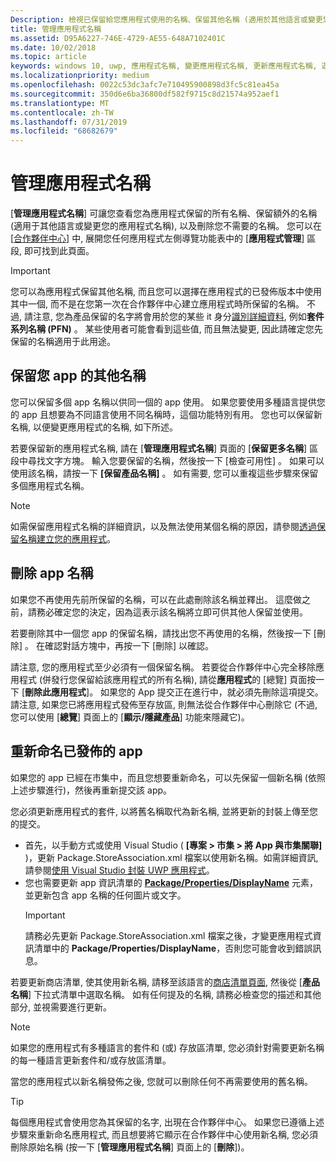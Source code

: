```yaml
---
Description: 檢視已保留給您應用程式使用的名稱、保留其他名稱 (適用於其他語言或變更您的應用程式名稱)，以及刪除您不再需要使用的保留名稱。
title: 管理應用程式名稱
ms.assetid: D95A6227-746E-4729-AE55-648A7102401C
ms.date: 10/02/2018
ms.topic: article
keywords: windows 10, uwp, 應用程式名稱, 變更應用程式名稱, 更新應用程式名稱, 遊戲名稱, 產品名稱
ms.localizationpriority: medium
ms.openlocfilehash: 0022c53dc3afc7e710495900898d3fc5c81ea45a
ms.sourcegitcommit: 350d6e6ba36800df582f9715c8d21574a952aef1
ms.translationtype: MT
ms.contentlocale: zh-TW
ms.lasthandoff: 07/31/2019
ms.locfileid: "68682679"
---
```

# <a name="manage-app-names"></a>管理應用程式名稱

[**管理應用程式名稱**] 可讓您查看您為應用程式保留的所有名稱、保留額外的名稱 (適用于其他語言或變更您的應用程式名稱), 以及刪除您不需要的名稱。 您可以在 [[合作夥伴中心](https://partner.microsoft.com/dashboard)] 中, 展開您任何應用程式左側導覽功能表中的 [**應用程式管理**] 區段, 即可找到此頁面。

> [!IMPORTANT]
> 您可以為應用程式保留其他名稱, 而且您可以選擇在應用程式的已發佈版本中使用其中一個, 而不是在您第一次在合作夥伴中心建立應用程式時所保留的名稱。 不過, 請注意, 您為產品保留的名字將會用於您的某些 it 身分[識別詳細資料](view-app-identity-details.md), 例如**套件系列名稱 (PFN)** 。 某些使用者可能會看到這些值, 而且無法變更, 因此請確定您先保留的名稱適用于此用途。


## <a name="reserve-additional-names-for-your-app"></a>保留您 app 的其他名稱

您可以保留多個 app 名稱以供同一個的 app 使用。 如果您要使用多種語言提供您的 app 且想要為不同語言使用不同名稱時，這個功能特別有用。 您也可以保留新名稱, 以便變更應用程式的名稱, 如下所述。

若要保留新的應用程式名稱, 請在 [**管理應用程式名稱**] 頁面的 [**保留更多名稱**] 區段中尋找文字方塊。 輸入您要保留的名稱，然後按一下 [檢查可用性]  。 如果可以使用該名稱，請按一下 **\[保留產品名稱\]** 。 如有需要, 您可以重複這些步驟來保留多個應用程式名稱。

> [!NOTE]
> 如需保留應用程式名稱的詳細資訊，以及無法使用某個名稱的原因，請參閱[透過保留名稱建立您的應用程式](create-your-app-by-reserving-a-name.md)。


## <a name="delete-app-names"></a>刪除 app 名稱

如果您不再使用先前所保留的名稱，可以在此處刪除該名稱並釋出。 這麼做之前，請務必確定您的決定，因為這表示該名稱將立即可供其他人保留並使用。

若要刪除其中一個您 app 的保留名稱，請找出您不再使用的名稱，然後按一下 [刪除]  。 在確認對話方塊中，再按一下 [刪除]  以確認。

請注意, 您的應用程式至少必須有一個保留名稱。 若要從合作夥伴中心完全移除應用程式 (併發行您保留給該應用程式的所有名稱), 請從**應用程式**的 [總覽] 頁面按一下 [**刪除此應用程式**]。 如果您的 App 提交正在進行中，就必須先刪除這項提交。 請注意, 如果您已將應用程式發佈至存放區, 則無法從合作夥伴中心刪除它 (不過, 您可以使用 [**總覽**] 頁面上的 [**顯示/隱藏產品**] 功能來隱藏它)。 


## <a name="rename-an-app-that-has-already-been-published"></a>重新命名已發佈的 app

如果您的 app 已經在市集中，而且您想要重新命名，可以先保留一個新名稱 (依照上述步驟進行)，然後再重新提交該 app。 

您必須更新應用程式的套件, 以將舊名稱取代為新名稱, 並將更新的封裝上傳至您的提交。
- 首先，以手動方式或使用 Visual Studio ( **\[專案 > 市集 > 將 App 與市集關聯\]** )，更新 Package.StoreAssociation.xml 檔案以使用新名稱。如需詳細資訊, 請參閱[使用 Visual Studio 封裝 UWP 應用程式](/windows/msix/package/packaging-uwp-apps)。
- 您也需要更新 app 資訊清單的 [**Package/Properties/DisplayName**](https://docs.microsoft.com/uwp/schemas/appxpackage/uapmanifestschema/element-displayname) 元素，並更新包含 app 名稱的任何圖片或文字。 
  > [!IMPORTANT]
  > 請務必先更新 Package.StoreAssociation.xml 檔案之後，才變更應用程式資訊清單中的 **Package/Properties/DisplayName**，否則您可能會收到錯誤訊息。

若要更新商店清單, 使其使用新名稱, 請移至該語言的[商店清單頁面](create-app-store-listings.md), 然後從 [**產品名稱**] 下拉式清單中選取名稱。 如有任何提及的名稱, 請務必檢查您的描述和其他部分, 並視需要進行更新。

> [!NOTE]
> 如果您的應用程式有多種語言的套件和 (或) 存放區清單, 您必須針對需要更新名稱的每一種語言更新套件和/或存放區清單。

當您的應用程式以新名稱發佈之後, 您就可以刪除任何不再需要使用的舊名稱。

> [!TIP]
> 每個應用程式會使用您為其保留的名字, 出現在合作夥伴中心。 如果您已遵循上述步驟來重新命名應用程式, 而且想要將它顯示在合作夥伴中心使用新名稱, 您必須刪除原始名稱 (按一下 [**管理應用程式名稱**] 頁面上的 [**刪除**])。 

 

 




